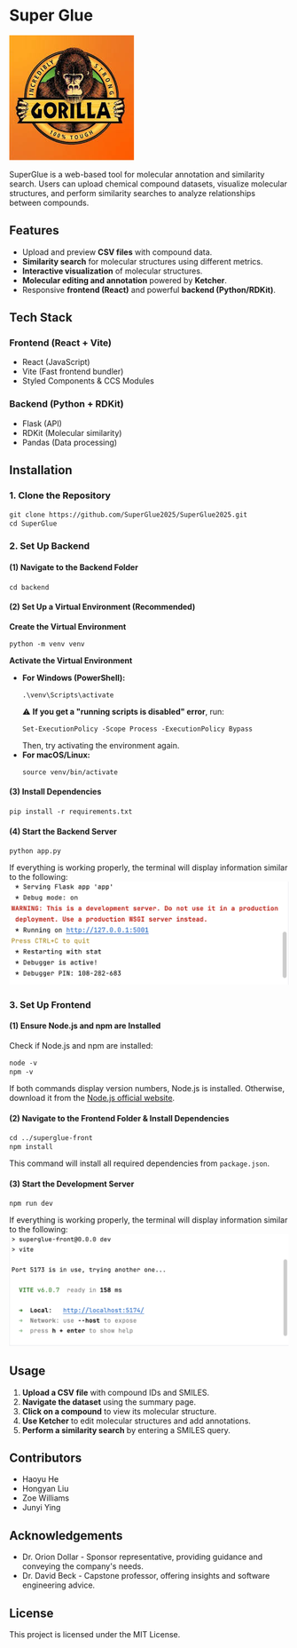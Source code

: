 # Super Glue
![SuperGlue Logo](docs/gorilla_glue.jpg)

SuperGlue is a web-based tool for molecular annotation and similarity search. Users can upload chemical compound datasets, visualize molecular structures, and perform similarity searches to analyze relationships between compounds.

## Features
- Upload and preview **CSV files** with compound data.
- **Similarity search** for molecular structures using different metrics.
- **Interactive visualization** of molecular structures.
- **Molecular editing and annotation** powered by **Ketcher**.
- Responsive **frontend (React)** and powerful **backend (Python/RDKit)**.

## Tech Stack  
### **Frontend (React + Vite)**
- React (JavaScript)
- Vite (Fast frontend bundler)
- Styled Components & CCS Modules

### **Backend (Python + RDKit)**
- Flask (API)
- RDKit (Molecular similarity)
- Pandas (Data processing)

## Installation
### **1. Clone the Repository**
```
git clone https://github.com/SuperGlue2025/SuperGlue2025.git
cd SuperGlue
```
### **2. Set Up Backend**
#### **(1) Navigate to the Backend Folder**
```
cd backend
```
#### **(2) Set Up a Virtual Environment (Recommended)**
**Create the Virtual Environment**
```
python -m venv venv
```
**Activate the Virtual Environment**
- **For Windows (PowerShell):**
    ```
    .\venv\Scripts\activate
    ```
    ⚠ **If you get a "running scripts is disabled" error**, run:
    ```
    Set-ExecutionPolicy -Scope Process -ExecutionPolicy Bypass
    ```
    Then, try activating the environment again.
- **For macOS/Linux:**
    ```
    source venv/bin/activate
    ```
#### **(3) Install Dependencies**
```
pip install -r requirements.txt
```
#### **(4) Start the Backend Server**
```
python app.py
```
If everything is working properly, the terminal will display information similar to the following:
![backend](docs/backend_result.png)
### **3. Set Up Frontend**
#### **(1) Ensure Node.js and npm are Installed**
Check if Node.js and npm are installed:
```
node -v
npm -v
```
If both commands display version numbers, Node.js is installed.
Otherwise, download it from the [Node.js official website](https://nodejs.org/en).

#### **(2) Navigate to the Frontend Folder & Install Dependencies**
```
cd ../superglue-front
npm install
```
This command will install all required dependencies from `package.json`.

#### **(3) Start the Development Server**
```
npm run dev
```
If everything is working properly, the terminal will display information similar to the following:
![frontend](docs/frontend_result.png)

## Usage
1. **Upload a CSV file** with compound IDs and SMILES.
2. **Navigate the dataset** using the summary page.
3. **Click on a compound** to view its molecular structure.
4. **Use Ketcher** to edit molecular structures and add annotations.
5. **Perform a similarity search** by entering a SMILES query.


## Contributors
- Haoyu He
- Hongyan Liu
- Zoe Williams
- Junyi Ying

## Acknowledgements
- Dr. Orion Dollar - Sponsor representative, providing guidance and conveying the company's needs.
- Dr. David Beck - Capstone professor, offering insights and software engineering advice.

## License
This project is licensed under the MIT License.

